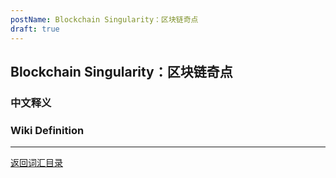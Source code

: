 ```yaml
---
postName: Blockchain Singularity：区块链奇点
draft: true
---
```

## Blockchain Singularity：区块链奇点
### 中文释义

### Wiki Definition


---
[返回词汇目录](../glossary)